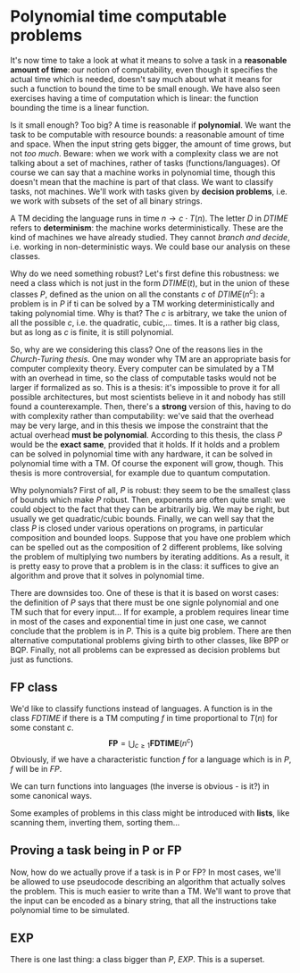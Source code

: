 # Polynomial time computable problems

It's now time to take a look at what it means to solve a task in a **reasonable amount of time**: our notion of computability, even though it specifies the actual time which is needed, doesn't say much about what it means for such a function to bound the time to be small enough. We have also seen exercises having a time of computation which is linear: the function bounding the time is a linear function. 

Is it small enough? Too big? A time is reasonable if **polynomial**. We want the task to be computable with resource bounds: a reasonable amount of time and space. When the input string gets bigger, the amount of time grows, but not *too much*. Beware: when we work with a complexity class we are not talking about a set of machines, rather of tasks (functions/languages). Of course we can say that a machine works in polynomial time, though this doesn't mean that the machine is part of that class. We want to classify tasks, not machines. We'll work with tasks given by **decision problems**, i.e. we work with subsets of the set of all binary strings. 

A TM deciding the language runs in time $n \rightarrow c \cdot T(n)$. The letter *D* in $DTIME$ refers to **determinism**: the machine works deterministically. These are the kind of machines we have already studied. They cannot *branch and decide*, i.e. working in non-deterministic ways. We could base our analysis on these classes.

Why do we need something robust? Let's first define this robustness: we need a class which is not just in the form $DTIME(t)$, but in the union of these classes $P$, defined as the union on all the constants $c$ of $DTIME(n^c)$: a problem is in $P$ if ti can be solved by a TM working deterministically and taking polynomial time. Why is that? The $c$ is arbitrary, we take the union of all the possible $c$, i.e. the quadratic, cubic,... times. It is a rather big class, but as long as $c$ is finite, it is still polynomial. 

So, why are we considering this class? One of the reasons lies in the *Church-Turing thesis*. One may wonder why TM are an appropriate basis for computer complexity theory. Every computer can be simulated by a TM with an overhead in time, so the class of computable tasks would not be larger if formalized as so. This is a thesis: it's impossible to prove it for all possible architectures, but most scientists believe in it and nobody has still found a counterexample. Then, there's a **strong** version of this, having to do with complexity rather than computability: we've said that the overhead may be very large, and in this thesis we impose the constraint that the actual overhead **must be polynomial**. According to this thesis, the class $P$ would be the **exact same**, provided that it holds. If it holds and a problem can be solved in polynomial time with any hardware, it can be solved in polynomial time with a TM. Of course the exponent will grow, though. This thesis is more controversial, for example due to quantum computation. 

Why polynomials? First of all, $P$ is robust: they seem to be the smallest çlass of bounds which make $P$ robust. Then, exponents are often quite small: we could object to the fact that they can be arbitrarily big. We may be right, but usually we get quadratic/cubic bounds. Finally, we can well say that the class $P$ is closed under various operations on programs, in particular composition and bounded loops. Suppose that you have one problem which can be spelled out as the composition of 2 different problems, like solving the problem of multiplying two numbers by iterating additions. As a result, it is pretty easy to prove that a problem is in the class: it suffices to give an algorithm and prove that it solves in polynomial time.

There are downsides too. One of these is that it is based on worst cases: the definition of $P$ says that there must be one signle polynomial and one TM such that for every input... If for example, a problem requires linear time in most of the cases and exponential time in just one case, we cannot conclude that the problem is in $P$. This is a quite big problem. There are then alternative computational problems giving birth to other classes, like BPP or BQP. Finally, not all problems can be expressed as decision problems but just as functions. 

## FP class

We'd like to classify functions instead of languages. A function is in the class $FDTIME$ if there is a TM computing $f$ in time proportional to $T(n)$ for some constant $c$. 
$$
\mathbf{F P}=\bigcup_{c \geq 1} \mathbf{F D T I M E}\left(n^{c}\right)
$$
Obviously, if we have a characteristic function $f$ for a language which is in $P$, $f$ will be in $FP$.

We can turn functions into languages (the inverse is obvious - is it?) in some canonical ways. 

Some examples of problems in this class might be introduced with **lists**, like scanning them, inverting them, sorting them...

## Proving a task being in P or FP

Now, how do we actually prove if a task is in P or FP? In most cases, we'll be allowed to use pseudocode describing an algorithm that actually solves the problem. This is much easier to write than a TM. We'll want to prove that the input can be encoded as a binary string, that all the instructions take polynomial time to be simulated.

## EXP

There is one last thing: a class bigger than $P$, $EXP$. This is a superset.




